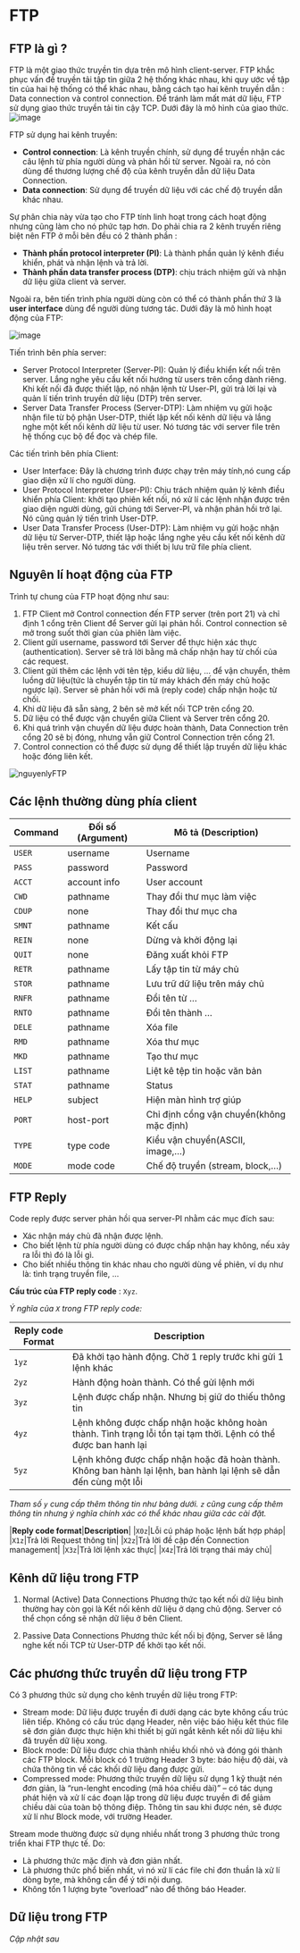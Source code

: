 # FTP
## FTP là gì ?

FTP là một giao thức truyền tin dựa trên mô hình client-server. FTP khắc phục vấn đề truyền tải tập tin giữa 2 hệ thống khác nhau, khi quy ước về tập tin của hai hệ thống có thể khác nhau, bằng cách tạo hai kênh truyền dẫn : Data connection và control connection. Để tránh làm mất mát dữ liệu, FTP sử dụng giao thức truyền tải tin cậy TCP. Dưới đây là mô hình của giao thức.
![image](https://user-images.githubusercontent.com/79156398/164176065-5ffe8a77-3126-4c22-95f6-b3c10f252182.png)

FTP sử dụng hai kênh truyền: 
- **Control connection**: Là kênh truyền chính, sử dụng để truyền nhận các câu lệnh từ phía người dùng và phản hồi từ server. Ngoài ra, nó còn dùng để thương lượng chế độ của kênh truyền dẫn dữ liệu Data Connection.
- **Data connection**: Sử dụng để truyền dữ liệu với các chế độ truyền dẫn khác nhau. 

Sự phân chia này vừa tạo cho FTP tính linh hoạt trong cách hoạt động nhưng cũng làm cho nó phức tạp hơn. Do phải chia ra 2 kênh truyền riêng biệt nên FTP ở mỗi bên đều có 2 thành phần : 
- **Thành phần protocol interpreter (PI)**: Là thành phần quản lý kênh điều khiển, phát và nhận lệnh và trả lời.
- **Thành phần data transfer process (DTP)**: chịu trách nhiệm gửi và nhận dữ liệu giữa client và server.

Ngoài ra, bên tiến trình phía người dùng còn có thể có thành phần thứ 3 là **user interface** dùng để người dùng tương tác. Dưới đây là mô hình hoạt động của FTP:

![image](https://user-images.githubusercontent.com/79156398/164177307-ef696802-679d-4e83-bcfe-be274456dca3.png)

Tiến trình bên phía server:
- Server Protocol Interpreter (Server-PI): Quản lý điều khiển kết nối trên server. Lắng nghe yêu cầu kết nối hướng từ users trên cổng dành riêng. Khi kết nối đã được thiết lập, nó nhận lệnh từ User-PI, gửi trả lời lại và quản lí tiến trình truyền dữ liệu (DTP) trên server.
- Server Data Transfer Process (Server-DTP): Làm nhiệm vụ gửi hoặc nhận file từ bộ phận User-DTP, thiết lập kết nối kênh dữ liệu và lắng nghe một kết nối kênh dữ liệu từ user. Nó tương tác với server file trên hệ thống cục bộ để đọc và chép file.

Các tiến trình bên phía Client:
- User Interface: Đây là chương trình được chạy trên máy tính,nó cung cấp giao diện xử lí cho người dùng.
- User Protocol Interpreter (User-PI): Chịu trách nhiệm quản lý kênh điều khiển phía Client: khởi tạo phiên kết nối, nó xử lí các lệnh nhận được trên giao diện người dùng, gửi chúng tới Server-PI, và nhận phản hồi trở lại. Nó cũng quản lý tiến trình User-DTP.
- User Data Transfer Process (User-DTP): Làm nhiệm vụ gửi hoặc nhận dữ liệu từ Server-DTP, thiết lập hoặc lắng nghe yêu cầu kết nối kênh dữ liệu trên server. Nó tương tác với thiết bị lưu trữ file phía client.

## Nguyên lí hoạt động của FTP

Trình tự chung của FTP hoạt động như sau:
1. FTP Client mở Control connection đến FTP server (trên port 21) và chỉ định 1 cổng trên Client để Server gửi lại phản hồi. Control connection sẽ mở trong suốt thời gian của phiên làm việc.
2. Client gửi username, password tới Server để thực hiện xác thực (authentication). Server sẽ trả lời bằng mã chấp nhận hay từ chối của các request.
3. Client gửi thêm các lệnh với tên tệp, kiểu dữ liệu, … để vận chuyển, thêm luồng dữ liệu(tức là chuyển tập tin từ máy khách đến máy chủ hoặc ngược lại). Server sẽ phản hồi với mã (reply code) chấp nhận hoặc từ chối.
4. Khi dữ liệu đã sẵn sàng, 2 bên sẽ mở kết nối TCP trên cổng 20.
5. Dữ liệu có thể được vận chuyển giữa Client và Server trên cổng 20. 
6. Khi quá trình vận chuyển dữ liệu được hoàn thành, Data Connection trên cổng 20 sẽ bị đóng, nhưng vẫn giữ Control Connection trên cổng 21.
7. Control connection có thể được sử dụng để thiết lập truyền dữ liệu khác hoặc đóng liên kết.

![nguyenlyFTP](https://user-images.githubusercontent.com/79156398/164186973-88825c54-e223-4480-bb74-004b97176ea0.png)

## Các lệnh thường dùng phía client 

|**Command** | **Đối số (Argument)** | **Mô tả (Description)**|
|-|-|-|
|`USER`|username|Username|
|`PASS`|password|Password|
|`ACCT`|account info|User account|
|`CWD`|pathname|Thay đổi thư mục làm việc|
|`CDUP`|none|Thay đổi thư mục cha|
|`SMNT`|pathname|Kết cấu|
|`REIN`|none|Dừng và khởi động lại|
|`QUIT`|none|Đăng xuất khỏi FTP|
|`RETR`|pathname|Lấy tập tin từ máy chủ|
|`STOR`|pathname|Lưu trữ dữ liệu trên máy chủ|
|`RNFR`|pathname|Đổi tên từ …|
|`RNTO`|pathname|Đổi tên thành …|
|`DELE`|pathname|Xóa file|
|`RMD`|pathname|Xóa thư mục|
|`MKD`|pathname|Tạo thư mục|
|`LIST`|pathname|Liệt kê tệp tin hoặc văn bản|
|`STAT`|pathname|Status|
|`HELP`|subject|Hiện màn hình trợ giúp|
|`PORT`|host-port|Chỉ định cổng vận chuyển(không mặc định)|
|`TYPE`|type code|Kiểu vận chuyển(ASCII, image,…)|
|`MODE`|mode code|Chế độ truyền (stream, block,…)|

## FTP Reply 
Code reply được server phản hồi qua server-PI nhằm các mục đích sau:
- Xác nhận máy chủ đã nhận được lệnh.
- Cho biết lệnh từ phía người dùng có được chấp nhận hay không, nếu xảy ra lỗi thì đó là lỗi gì.
- Cho biết nhiều thông tin khác nhau cho người dùng về phiên, ví dụ như là: tình trạng truyền file, …

**Cấu trúc của FTP reply code**  :  `Xyz`.

*Ý nghĩa của  `X`  trong FTP reply code:*

|**Reply code Format**|**Description**|
|-|-|
|`1yz`|Đã khởi tạo hành động. Chờ 1 reply trước khi gửi 1 lệnh khác|
|`2yz`|Hành động hoàn thành. Có thể gửi lệnh mới|
|`3yz`|Lệnh được chấp nhận. Nhưng bị giữ do thiếu thông tin|
|`4yz`|Lệnh không được chấp nhận hoặc không hoàn thành. Tình trạng lỗi tồn tại tạm thời. Lệnh có thể được ban hanh lại|
|`5yz`|Lệnh không được chấp nhận hoặc đã hoàn thành. Không ban hành lại lệnh, ban hành lại lệnh sẽ dẫn đến cùng một lỗi|

_Tham số_  _`y`  cung cấp thêm thông tin như bảng dưới.  `z`  cũng cung cấp thêm thông tin nhưng ý nghĩa chính xác có thể khác nhau giữa các cài đặt._

|**Reply code format**|**Description**|
|`X0z`|Lỗi cú pháp hoặc lệnh bất hợp pháp|
|`X1z`|Trả lời Request thông tin|
|`X2z`|Trả lời đề cập đến Connection management|
|`X3z`|Trả lời lệnh xác thực|
|`X4z`|Trả lời trạng thái máy chủ|

## Kênh dữ liệu trong FTP
1. Normal (Active) Data Connections
Phương thức tạo kết nối dữ liệu bình thường hay còn gọi là Kết nối kênh dữ liệu ở dạng chủ động. Server có thể chọn cổng sẽ nhận dữ liệu ở bên Client. 

2. Passive Data Connections
Phương thức kết nối bị động, Server sẽ lắng nghe kết nối TCP từ User-DTP để khởi tạo kết nối.

## Các phương thức truyền dữ liệu trong FTP
Có 3 phương thức sử dụng cho kênh truyền dữ liệu trong FTP: 
- Stream mode: Dữ liệu được truyền đi dưới dạng các byte không cấu trúc liên tiếp. Không có cấu trúc dạng Header, nên việc báo hiệu kết thúc file sẽ đơn giản được thực hiện khi thiết bị gửi ngắt kênh kết nối dữ liệu khi đã truyền dữ liệu xong.
- Block mode: Dữ liệu được chia thành nhiều khối nhỏ và đóng gói thành các FTP block. Mỗi block có 1 trường Header 3 byte: báo hiệu độ dài, và chứa thông tin về các khối dữ liệu đang được gửi.
- Compressed mode: Phương thức truyền dữ liệu sử dụng 1 kỹ thuật nén đơn giản, là “run-lenght encoding (mã hóa chiều dài)” – có tác dụng phát hiện và xử lí các đoạn lặp trong dữ liệu được truyền đi để giảm chiều dài của toàn bộ thông điệp. Thông tin sau khi được nén, sẽ được xử lí như Block mode, với trường Header.

Stream mode thường được sử dụng nhiều nhất trong 3 phương thức trong triển khai FTP thực tế. Do:
- Là phương thức mặc định và đơn giản nhất.
- Là phương thức phổ biến nhất, vì nó xử lí các file chỉ đơn thuần là xử lí dòng byte, mà không cần để ý tới nội dung.
- Không tốn 1 lượng byte “overload” nào để thông báo Header.

## Dữ liệu trong FTP
*Cập nhật sau*
